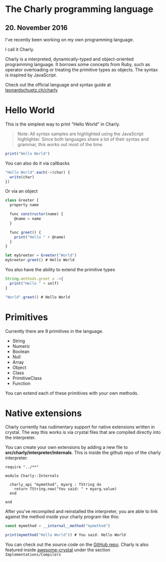 # The Charly programming language
## 20. November 2016

I've recently been working on my own programming language.

I call it Charly.

Charly is a interpreted, dynamically-typed and object-oriented programming language.
It borrows some concepts from Ruby, such as operator overloading or treating the primitive types as objects.
The syntax is inspired by JavaScript.

Check out the official language and syntax guide at [leonardschuetz.ch/charly](https://leonardschuetz.ch/charly/)

# Hello World
This is the simplest way to print "Hello World" in Charly.

> Note: All syntax samples are highlighted using the JavaScript highlighter. Since both languages share a lot of their syntax and grammar, this works out most of the time.

```javascript
print("Hello World")
```

You can also do it via callbacks

```javascript
"Hello World".each(->(char) {
  write(char)
})
```

Or via an object

```javascript
class Greeter {
  property name

  func constructor(name) {
    @name = name
  }

  func greet() {
    print("Hello " + @name)
  }
}

let myGreeter = Greeter("World")
myGreeter.greet() # Hello World
```

You also have the ability to extend the primitive types

```javascript
String.methods.greet = ->{
  print("Hello " + self)
}

"World".greet() # Hello World
```

# Primitives

Currently there are 9 primitives in the language.

- String
- Numeric
- Boolean
- Null
- Array
- Object
- Class
- PrimitiveClass
- Function

You can extend each of these primitives with your own methods.

# Native extensions

Charly currently has rudimentary support for native extensions written in crystal. The way this works is via crystal files that are compiled directly into the interpreter.

You can create your own extensions by adding a new file to __src/charly/interpreter/internals__. This is inside the github repo of the charly interpreter.

```crystal
require "../**"

module Charly::Internals

  charly_api "mymethod", myarg : TString do
    return TString.new("You said: " + myarg.value)
  end

end
```

After you've recompiled and reinstalled the interpreter, you are able to link against the method inside your charly program like this:

```javascript
const mymethod = __internal__method("mymethod")

print(mymethod("Hello World")) # You said: Hello World
```

You can check out the source code on the [GitHub repo](https://github.com/KCreate/charly-lang). Charly is also featured inside [awesome-crystal](http://awesome-crystal.com/#awesome-crystal-implementationscompilers) under the section `Implementations/Compilers`

